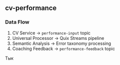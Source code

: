 ## cv-performance

### Data Flow

1. CV Service → `performance-input` topic
2. Universal Processor → Quix Streams pipeline
3. Semantic Analysis → Error taxonomy processing
4. Coaching Feedback → `performance-feedback` topic

Тык

